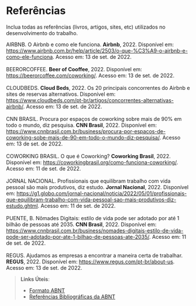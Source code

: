 # Referências

Inclua todas as referências (livros, artigos, sites, etc) utilizados no desenvolvimento do trabalho.

AIRBNB. O Airbnb e como ele funciona. **Airbnb**, 2022. Disponível em: <https://www.airbnb.com.br/help/article/2503/o-que-%C3%A9-o-airbnb-e-como-ele-funciona>. Acesso em: 13 de set. de 2022.
<br><br>
BEERORCOFFEE. **Beer of Cooffee**, 2022. Disponível em: <https://beerorcoffee.com/coworking/>. Acesso em: 13 de set. de 2022.
<br><br>
CLOUDBEDS. **Cloud Beds**, 2022.  Os 20 principais concorrentes do Airbnb e sites de reservas alternativos. Disponível em: <https://www.cloudbeds.com/pt-br/artigos/concorrentes-alternativas-airbnb/>. Acesso em: 13 de set. de 2022.
<br><br>
CNN BRASIL. Procura por espaços de coworking sobre mais de 90% em todo o mundo, diz pesquisa. **CNN Brasil**, 2022. Disponível em: <https://www.cnnbrasil.com.br/business/procura-por-espacos-de-coworking-sobe-mais-de-90-em-todo-o-mundo-diz-pesquisa/>. Acesso em: 13 de set. de 2022.
<br><br>
COWORKING BRASIL. O que é Coworking? **Coworking Brasil**, 2022. Disponível em: <https://coworkingbrasil.org/como-funciona-coworking/>. Acesso em: 11 de set. de 2022.
<br><br>
JORNAL NACIONAL. Profissionais que equilibram trabalho com vida pessoal são mais produtivos, diz estudo. **Jornal Nacional**, 2022. Disponível em: <https://g1.globo.com/jornal-nacional/noticia/2022/05/01/profissionais-que-equilibram-trabalho-com-vida-pessoal-sao-mais-produtivos-diz-estudo.ghtml>. Acesso em: 11 de set. de 2022.
<br><br>
PUENTE, B. Nômades Digitais: estilo de vida pode ser adotado por até 1 bilhão de pessoas até 2035. **CNN Brasil**, 2022. Disponível em: <https://www.cnnbrasil.com.br/business/nomades-digitais-estilo-de-vida-pode-ser-adotado-por-ate-1-bilhao-de-pessoas-ate-2035/>. Acesso em: 11 de set. de 2022.
<br><br>
REGUS. Ajudamos as empresas a encontrar a maneira certa de trabalhar. **REGUS**, 2022. Disponível em: <https://www.regus.com/pt-br/about-us>. Acesso em: 13 de set. de 2022.




> **Links Úteis**:
> - [Formato ABNT](https://www.normastecnicas.com/abnt/trabalhos-academicos/referencias/)
> - [Referências Bibliográficas da ABNT](https://comunidade.rockcontent.com/referencia-bibliografica-abnt/)
